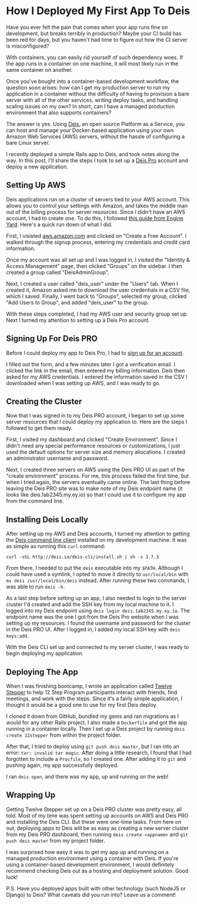 # How I Deployed My First App To Deis

Have you ever felt the pain that comes when your app runs fine on development, but breaks terribly in production? Maybe your CI build has been red for days, but you haven't had time to figure out how the CI server is misconfigured?

With containers, you can easily rid yourself of such dependency woes. If the app runs in a container on one machine, it will most likely run in the same container on another.

Once you've bought into a container-based development workflow, the question soon arises: how can I get my production server to run my application in a container without the difficulty of having to provision a bare server with all of the other services, writing deploy tasks, and handling scaling issues on my own? In short, can I have a managed production environment that also supports containers?

The answer is yes. Using [Deis](http://deis.io/), an open source Platform as a Service, you can host and manage your Docker-based application using your own Amazon Web Services (AWS) servers, without the hassle of configuring a bare Linux server.

I recently deployed a simple Rails app to Deis, and took notes along the way. In this post, I'll share the steps I took to set up a [Deis Pro](https://try.deis.com/) account and deploy a new application.

## Setting Up AWS

Deis applications run on a cluster of servers tied to your AWS account. This allows you to control your settings with Amazon, and takes the middle man out of the billing process for server resources. Since I didn't have an AWS account, I had to create one. To do this, I followed [this guide from Engine Yard](https://support.cloud.engineyard.com/hc/en-us/articles/205501008-Before-You-Begin-Set-Up-Your-AWS-Account-and-User). Here's a quick run down of what I did.

First, I visisted [aws.amazon.com](http://aws.amazon.com) and clicked on "Create a Free Account". I walked through the signup process, entering my credentials and credit card information.

Once my account was all set up and I was logged in, I visited the "Identity & Access Management" page, then clicked "Groups" on the sidebar. I then created a group called "DeisAdminGroup".

Next, I created a user called "deis_user" under the "Users" tab. When I created it, Amazon asked me to download the user credentials in a CSV file, which I saved. Finally, I went back to "Groups", selected my group, clicked "Add Users to Group", and added "deis_user" to the group.

With these steps completed, I had my AWS user and security group set up. Next I turned my attention to setting up a Deis Pro account.

## Signing Up For Deis PRO

Before I could deploy my app to Deis Pro, I had to [sign up for an account](https://try.deis.com/).

I filled out the form, and a few minutes later I got a verification email. I clicked the link in the email, then entered my billing information. Deis then asked for my AWS credentials. I entered the information saved in the CSV I downloaded when I was setting up AWS, and I was ready to go.

## Creating the Cluster

Now that I was signed in to my Deis PRO account, I began to set up some server resources that I could deploy my application to. Here are the steps I followed to get them ready.

First, I visited my dashboard and clicked "Create Environment". Since I didn't need any special performance resources or customizations, I just used the default options for server size and memory allocations. I created an administrator username and password.

Next, I created three servers on AWS using the Deis PRO UI as part of the "create environment" process. For me, this process failed the first time, but when I tried again, the servers eventually came online. The last thing before leaving the Deis PRO site was to make note of my Deis endpoint name (it looks like deis.1ab2345.my.ey.io) so that I could use it to configure my app from the command line.

## Installing Deis Locally

After setting up my AWS and Deis accounts, I turned my attention to getting the [Deis command line client](http://docs.deis.io/en/latest/using_deis/install-client/) installed on my development machine. It was as simple as running this `curl` command:

```
curl -sSL http://deis.io/deis-cli/install.sh | sh -s 1.7.3
```

From there, I needed to put the `deis` executable into my `$PATH`. Although I could have used a symlink, I opted to move it directly to `usr/local/bin` with `mv deis /usr/local/bin/deis` instead. After running these two commands, I was able to run `deis -h`.

As a last step before setting up an app, I also needed to login to the server cluster I'd created and add the SSH key from my local machine to it. I logged into my Deis endpoint using `deis login deis.1ab2345.my.ey.io`. The endpoint name was the one I got from the Deis Pro website when I was setting up my resources. I found the username and password for the cluster in the Deis PRO UI. After I logged in, I added my local SSH key with `deis keys:add`.

With the Deis CLI set up and connected to my server cluster, I was ready to begin deploying my application.

## Deploying The App

When I was finishing bootcamp, I wrote an application called [Twelve Stepper](https://github.com/fluxusfrequency/12stepper) to help 12 Step Program participants interact with friends, find meetings, and work with the steps. Since it's a fairly simple application, I thought it would be a good one to use for my first Deis deploy.

I cloned it down from GitHub, bundled my gems and ran migrations as I would for any other Rails project. I also made a `Dockerfile` and got the app running in a container locally. Then I set up a Deis project by running `deis create 12stepper` from within the project folder.

After that, I tried to deploy using `git push deis master`, but I ran into an error: `tar: invalid tar magic`. After doing a little research, I found that I had forgotten to include a `Procfile`, so I created one. After adding it to `git` and pushing again, my app successfully deployed.

I ran `deis open`, and there was my app, up and running on the web!

## Wrapping Up

Getting Twelve Stepper set up on a Deis PRO cluster was pretty easy, all told. Most of my time was spent setting up accounts on AWS and Deis PRO and installing the Deis CLI. But these were one-time tasks. From here on out, deploying apps to Deis will be as easy as creating a new server cluster from my Deis PRO dashboard, then running `deis create <appname>` and `git push deis master` from my project folder.

I was surprised how easy it was to get my app up and running on a managed production environment using a container with Deis. If you're using a container-based development environment, I would definitely recommend checking Deis out as a hosting and deployment solution. Good luck!

P.S. Have you deployed apps built with other technology (such NodeJS or Django) to Deis? What caveats did you run into? Leave us a comment!

